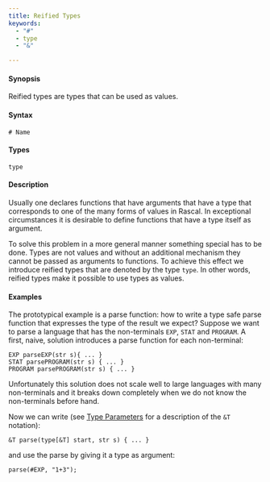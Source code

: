 ```yaml
---
title: Reified Types
keywords:
  - "#"
  - type
  - "&"

---
```


#### Synopsis

Reified types are types that can be used as values.

#### Syntax

`# Name`

#### Types

`type`

#### Description

Usually one declares functions that have arguments that have a type that corresponds to one of the many forms of values in Rascal.
In exceptional circumstances it is desirable to define functions that have a type itself as argument. 

To solve this problem in a more general manner something special has to be done. 
Types are not values and without an additional mechanism they cannot be passed as arguments to functions. 
To achieve this effect we introduce reified types that are denoted by the type `type`. 
In other words, reified types make it possible to use types as values.

#### Examples

The prototypical example is a parse function: how to write a type safe parse function that expresses the type of the result we expect?
Suppose we want to parse a language that has the non-terminals `EXP`, `STAT` and `PROGRAM`.
A first, naive, solution introduces a parse function for each non-terminal:

```rascal
EXP parseEXP(str s){ ... }
STAT parsePROGRAM(str s) { ... }
PROGRAM parsePROGRAM(str s) { ... }
```
Unfortunately this solution does not scale well to large languages with many non-terminals and it breaks down completely 
when we do not know the non-terminals before hand.

Now we can write (see [Type Parameters](../../../../Rascal/Declarations/StaticTyping/TypeParameters) for a description of the `&T` notation):

```rascal
&T parse(type[&T] start, str s) { ... }
```
and use the parse by giving it a type as argument:

```rascal
parse(#EXP, "1+3");
```


